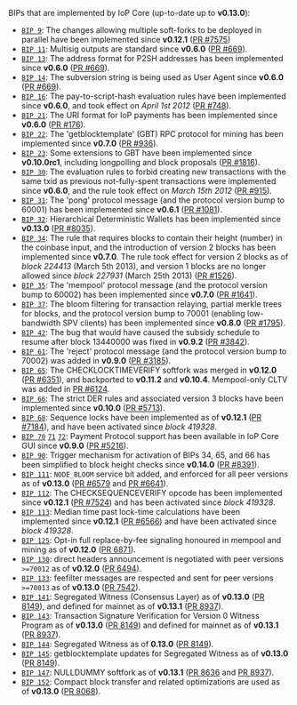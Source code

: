 BIPs that are implemented by IoP Core (up-to-date up to **v0.13.0**):

* [`BIP 9`](https://github.com/iop/bips/blob/master/bip-0009.mediawiki): The changes allowing multiple soft-forks to be deployed in parallel have been implemented since **v0.12.1**  ([PR #7575](https://github.com/iop/iop/pull/7575))
* [`BIP 11`](https://github.com/iop/bips/blob/master/bip-0011.mediawiki): Multisig outputs are standard since **v0.6.0** ([PR #669](https://github.com/iop/iop/pull/669)).
* [`BIP 13`](https://github.com/iop/bips/blob/master/bip-0013.mediawiki): The address format for P2SH addresses has been implemented since **v0.6.0** ([PR #669](https://github.com/iop/iop/pull/669)).
* [`BIP 14`](https://github.com/iop/bips/blob/master/bip-0014.mediawiki): The subversion string is being used as User Agent since **v0.6.0** ([PR #669](https://github.com/iop/iop/pull/669)).
* [`BIP 16`](https://github.com/iop/bips/blob/master/bip-0016.mediawiki): The pay-to-script-hash evaluation rules have been implemented since **v0.6.0**, and took effect on *April 1st 2012* ([PR #748](https://github.com/iop/iop/pull/748)).
* [`BIP 21`](https://github.com/iop/bips/blob/master/bip-0021.mediawiki): The URI format for IoP payments has been implemented since **v0.6.0** ([PR #176](https://github.com/iop/iop/pull/176)).
* [`BIP 22`](https://github.com/iop/bips/blob/master/bip-0022.mediawiki): The 'getblocktemplate' (GBT) RPC protocol for mining has been implemented since **v0.7.0** ([PR #936](https://github.com/iop/iop/pull/936)).
* [`BIP 23`](https://github.com/iop/bips/blob/master/bip-0023.mediawiki): Some extensions to GBT have been implemented since **v0.10.0rc1**, including longpolling and block proposals ([PR #1816](https://github.com/iop/iop/pull/1816)).
* [`BIP 30`](https://github.com/iop/bips/blob/master/bip-0030.mediawiki): The evaluation rules to forbid creating new transactions with the same txid as previous not-fully-spent transactions were implemented since **v0.6.0**, and the rule took effect on *March 15th 2012* ([PR #915](https://github.com/iop/iop/pull/915)).
* [`BIP 31`](https://github.com/iop/bips/blob/master/bip-0031.mediawiki): The 'pong' protocol message (and the protocol version bump to 60001) has been implemented since **v0.6.1** ([PR #1081](https://github.com/iop/iop/pull/1081)).
* [`BIP 32`](https://github.com/iop/bips/blob/master/bip-0032.mediawiki): Hierarchical Deterministic Wallets has been implemented since **v0.13.0** ([PR #8035](https://github.com/iop/iop/pull/8035)).
* [`BIP 34`](https://github.com/iop/bips/blob/master/bip-0034.mediawiki): The rule that requires blocks to contain their height (number) in the coinbase input, and the introduction of version 2 blocks has been implemented since **v0.7.0**. The rule took effect for version 2 blocks as of *block 224413* (March 5th 2013), and version 1 blocks are no longer allowed since *block 227931* (March 25th 2013) ([PR #1526](https://github.com/iop/iop/pull/1526)).
* [`BIP 35`](https://github.com/iop/bips/blob/master/bip-0035.mediawiki): The 'mempool' protocol message (and the protocol version bump to 60002) has been implemented since **v0.7.0** ([PR #1641](https://github.com/iop/iop/pull/1641)).
* [`BIP 37`](https://github.com/iop/bips/blob/master/bip-0037.mediawiki): The bloom filtering for transaction relaying, partial merkle trees for blocks, and the protocol version bump to 70001 (enabling low-bandwidth SPV clients) has been implemented since **v0.8.0** ([PR #1795](https://github.com/iop/iop/pull/1795)).
* [`BIP 42`](https://github.com/iop/bips/blob/master/bip-0042.mediawiki): The bug that would have caused the subsidy schedule to resume after block 13440000 was fixed in **v0.9.2** ([PR #3842](https://github.com/iop/iop/pull/3842)).
* [`BIP 61`](https://github.com/iop/bips/blob/master/bip-0061.mediawiki): The 'reject' protocol message (and the protocol version bump to 70002) was added in **v0.9.0** ([PR #3185](https://github.com/iop/iop/pull/3185)).
* [`BIP 65`](https://github.com/iop/bips/blob/master/bip-0065.mediawiki): The CHECKLOCKTIMEVERIFY softfork was merged in **v0.12.0** ([PR #6351](https://github.com/iop/iop/pull/6351)), and backported to **v0.11.2** and **v0.10.4**. Mempool-only CLTV was added in [PR #6124](https://github.com/iop/iop/pull/6124).
* [`BIP 66`](https://github.com/iop/bips/blob/master/bip-0066.mediawiki): The strict DER rules and associated version 3 blocks have been implemented since **v0.10.0** ([PR #5713](https://github.com/iop/iop/pull/5713)).
* [`BIP 68`](https://github.com/iop/bips/blob/master/bip-0068.mediawiki): Sequence locks have been implemented as of **v0.12.1**  ([PR #7184](https://github.com/iop/iop/pull/7184)), and have been activated since *block 419328*.
* [`BIP 70`](https://github.com/iop/bips/blob/master/bip-0070.mediawiki) [`71`](https://github.com/iop/bips/blob/master/bip-0071.mediawiki) [`72`](https://github.com/iop/bips/blob/master/bip-0072.mediawiki): Payment Protocol support has been available in IoP Core GUI since **v0.9.0** ([PR #5216](https://github.com/iop/iop/pull/5216)).
* [`BIP 90`](https://github.com/iop/bips/blob/master/bip-0090.mediawiki): Trigger mechanism for activation of BIPs 34, 65, and 66 has been simplified to block height checks since **v0.14.0** ([PR #8391](https://github.com/iop/iop/pull/8391)).
* [`BIP 111`](https://github.com/iop/bips/blob/master/bip-0111.mediawiki): `NODE_BLOOM` service bit added, and enforced for all peer versions as of **v0.13.0** ([PR #6579](https://github.com/iop/iop/pull/6579) and [PR #6641](https://github.com/iop/iop/pull/6641)).
* [`BIP 112`](https://github.com/iop/bips/blob/master/bip-0112.mediawiki): The CHECKSEQUENCEVERIFY opcode has been implemented since **v0.12.1** ([PR #7524](https://github.com/iop/iop/pull/7524)) and has been activated since *block 419328*.
* [`BIP 113`](https://github.com/iop/bips/blob/master/bip-0113.mediawiki): Median time past lock-time calculations have been implemented since **v0.12.1** ([PR #6566](https://github.com/iop/iop/pull/6566)) and have been activated since *block 419328*.
* [`BIP 125`](https://github.com/iop/bips/blob/master/bip-0125.mediawiki): Opt-in full replace-by-fee signaling honoured in mempool and mining as of **v0.12.0** ([PR 6871](https://github.com/iop/iop/pull/6871)).
* [`BIP 130`](https://github.com/iop/bips/blob/master/bip-0130.mediawiki): direct headers announcement is negotiated with peer versions `>=70012` as of **v0.12.0** ([PR 6494](https://github.com/iop/iop/pull/6494)).
* [`BIP 133`](https://github.com/iop/bips/blob/master/bip-0133.mediawiki): feefilter messages are respected and sent for peer versions `>=70013` as of **v0.13.0** ([PR 7542](https://github.com/iop/iop/pull/7542)).
* [`BIP 141`](https://github.com/iop/bips/blob/master/bip-0141.mediawiki): Segregated Witness (Consensus Layer) as of **v0.13.0** ([PR 8149](https://github.com/iop/iop/pull/8149)), and defined for mainnet as of **v0.13.1** ([PR 8937](https://github.com/iop/iop/pull/8937)).
* [`BIP 143`](https://github.com/iop/bips/blob/master/bip-0143.mediawiki): Transaction Signature Verification for Version 0 Witness Program as of **v0.13.0** ([PR 8149](https://github.com/iop/iop/pull/8149)) and defined for mainnet as of **v0.13.1** ([PR 8937](https://github.com/iop/iop/pull/8937)).
* [`BIP 144`](https://github.com/iop/bips/blob/master/bip-0144.mediawiki): Segregated Witness as of **0.13.0** ([PR 8149](https://github.com/iop/iop/pull/8149)).
* [`BIP 145`](https://github.com/iop/bips/blob/master/bip-0145.mediawiki): getblocktemplate updates for Segregated Witness as of **v0.13.0** ([PR 8149](https://github.com/iop/iop/pull/8149)).
* [`BIP 147`](https://github.com/iop/bips/blob/master/bip-0147.mediawiki): NULLDUMMY softfork as of **v0.13.1** ([PR 8636](https://github.com/iop/iop/pull/8636) and [PR 8937](https://github.com/iop/iop/pull/8937)).
* [`BIP 152`](https://github.com/iop/bips/blob/master/bip-0152.mediawiki): Compact block transfer and related optimizations are used as of **v0.13.0** ([PR 8068](https://github.com/iop/iop/pull/8068)).
